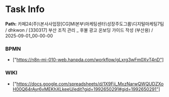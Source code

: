 # Task Info

**Path:** 카페24(주)\본사사업장\[CG]MI본부\마케팅센터\성장주도그룹\디지털마케팅7팀 / dhkwon / [330317] 부산 조직 관리 _ 후불 광고 온보딩 가이드 작성 (부산용) / 2025-09-01_00-00-00

### BPMN
- ["https://n8n-mi-010-web.hanpda.com/workflow/gLxrg3wFm0XvT4nD"]

### WIKI
- ["https://docs.google.com/spreadsheets/d/1X9Fii_MxzNarwQWQUDZXoH00Q64rAyr6vMEKhXLkeeU/edit?gid=1992650291#gid=1992650291"]

